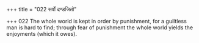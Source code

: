 +++
title = "022 सर्वो दण्डजितो"

+++
022	The whole world is kept in order by punishment, for a guiltless man is hard to find; through fear of punishment the whole world yields the enjoyments (which it owes).